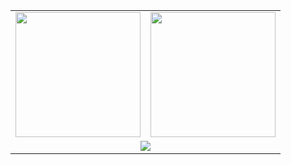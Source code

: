 <table width="100%" align="center">
  <tr>
    <td><a href="https://github.com/ezlj">
      <picture>
        <source
          srcset="https://github-readme-stats.vercel.app/api?username=ezlj&show_icons=true&hide_border=true&count_private=true&include_all_commits=true&bg_color=0d1117&theme=dark"
          height="200" media="(prefers-color-scheme: dark)" />
        <source
          srcset="https://github-readme-stats.vercel.app/api?username=ezlj&show_icons=true&hide_border=true&count_private=true&include_all_commits=true&bg_color=ffffff"
          height="200" media="(prefers-color-scheme: light), (prefers-color-scheme: no-preference)" />
        <img src="https://github-readme-stats.vercel.app/api?username=ezlj&show_icons=true&hide_border=true&count_private=true&include_all_commits=true" height="200" />
      </picture>
    </a></td>
    <td><a href="https://github.com/ezlj">
      <picture height="200" >
        <source
          srcset="https://github-readme-stats.vercel.app/api/top-langs/?username=ezlj&hide_border=true&layout=compact&langs_count=8&bg_color=0d1117&theme=dark"
          height="200" media="(prefers-color-scheme: dark)" />
        <source
          srcset="https://github-readme-stats.vercel.app/api/top-langs/?username=ezlj&hide_border=true&layout=compact&langs_count=8&bg_color=ffffff"
          height="200" media="(prefers-color-scheme: light), (prefers-color-scheme: no-preference)" />
        <img src="https://github-readme-stats.vercel.app/api/top-langs/?username=ezlj&hide_border=true&layout=compact&langs_count=8" height="200" />
      </picture>
    </a></td>
  </tr>
  <tr>
    <td colspan="2" align="center"><a href="https://github.com/ezlj">
      <picture>
        <source
          srcset="https://github-profile-trophy.vercel.app/?username=ezlj&column=7&row=1&margin-w=8&no-bg=true&no-frame=true&theme=onedark"
          media="(prefers-color-scheme: dark)" />
        <source
          srcset="https://github-profile-trophy.vercel.app/?username=ezlj&column=7&row=1&margin-w=8&no-bg=true&no-frame=true"
          media="(prefers-color-scheme: light), (prefers-color-scheme: no-preference)" />
        <img src="https://github-profile-trophy.vercel.app/?username=ezlj&column=7&row=1&margin-w=8&no-bg=true&no-frame=true" />
      </picture>
    </a></td>
  </tr>
</table>
